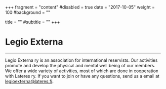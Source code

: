 +++
fragment = "content"
#disabled = true
date = "2017-10-05"
weight = 100
#background = ""

title = ""
#subtitle = ""
+++

# Legio Externa

---

Legio Externa ry is an association for international reservists. Our activities promote and develop the physical and mental well being of our members. We offer a wide variety of activities, most of which are done in cooperation with Lateres ry. If you want to join or have any questions, send us a email at legioexterna@lateres.fi.
